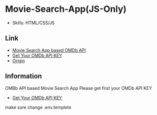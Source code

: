# Movie-Search-App(JS-Only)

- Skills: HTML/CSS/JS

## Link

- [Movie Search App based OMDb API](https://movie-search-app-fawn.vercel.app/#/)
- [Get Your OMDb API KEY](http://www.omdbapi.com/apikey.aspx)
- [Origin](https://github.com/ParkYoungWoong/vanillajs-movie-app)

## Information

OMBb API based Movie Search App
Please get first your OMDb API KEY

- [Get Your OMDb API KEY](http://www.omdbapi.com/apikey.aspx)

make sure change .env.templete

